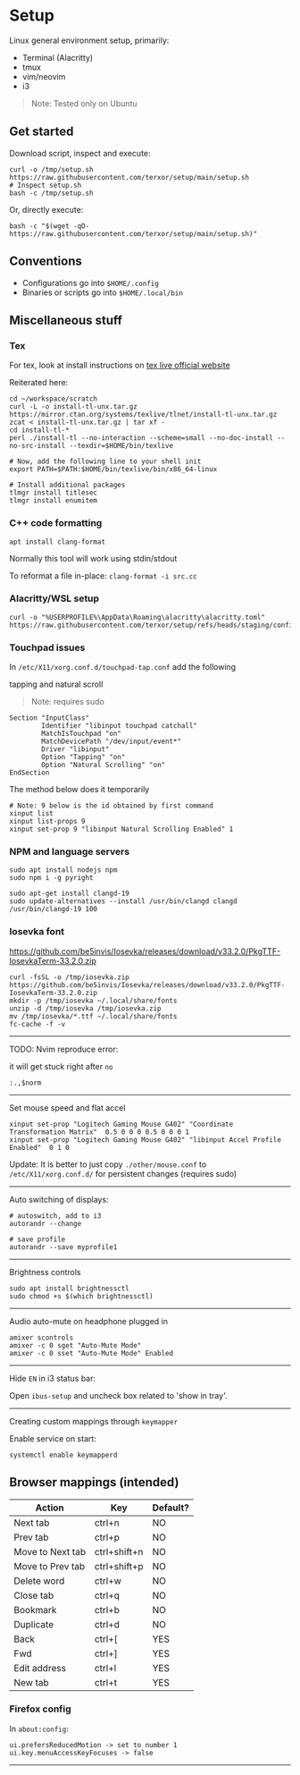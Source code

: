 # Setup

Linux general environment setup, primarily:
- Terminal (Alacritty)
- tmux
- vim/neovim
- i3

> Note: Tested only on Ubuntu

## Get started

Download script, inspect and execute:

```
curl -o /tmp/setup.sh https://raw.githubusercontent.com/terxor/setup/main/setup.sh
# Inspect setup.sh
bash -c /tmp/setup.sh
```

Or, directly execute:

```
bash -c "$(wget -qO- https://raw.githubusercontent.com/terxor/setup/main/setup.sh)"
```

## Conventions

- Configurations go into `$HOME/.config`
- Binaries or scripts go into `$HOME/.local/bin`

## Miscellaneous stuff

### Tex

For tex, look at install instructions on [tex live official website](https://tug.org/texlive/quickinstall.html#running)
  
Reiterated here:

```
cd ~/workspace/scratch
curl -L -o install-tl-unx.tar.gz https://mirror.ctan.org/systems/texlive/tlnet/install-tl-unx.tar.gz
zcat < install-tl-unx.tar.gz | tar xf -
cd install-tl-*
perl ./install-tl --no-interaction --scheme=small --no-doc-install --no-src-install --texdir=$HOME/bin/texlive

# Now, add the following line to your shell init
export PATH=$PATH:$HOME/bin/texlive/bin/x86_64-linux

# Install additional packages
tlmgr install titlesec
tlmgr install enumitem
```

### C++ code formatting

`apt install clang-format`

Normally this tool will work using stdin/stdout

To reformat a file in-place: `clang-format -i src.cc`

### Alacritty/WSL setup

```
curl -o "%USERPROFILE%\AppData\Roaming\alacritty\alacritty.toml" https://raw.githubusercontent.com/terxor/setup/refs/heads/staging/config/.alacritty.toml
```

### Touchpad issues

In  `/etc/X11/xorg.conf.d/touchpad-tap.conf` add the following

tapping and natural scroll

> Note: requires sudo

```
Section "InputClass"
        Identifier "libinput touchpad catchall"
        MatchIsTouchpad "on"
        MatchDevicePath "/dev/input/event*"
        Driver "libinput"
        Option "Tapping" "on"
        Option "Natural Scrolling" "on"
EndSection
```

The method below does it temporarily

```
# Note: 9 below is the id obtained by first command
xinput list
xinput list-props 9
xinput set-prop 9 "libinput Natural Scrolling Enabled" 1
```


### NPM and language servers

```
sudo apt install nodejs npm
sudo npm i -g pyright
```

```
sudo apt-get install clangd-19
sudo update-alternatives --install /usr/bin/clangd clangd /usr/bin/clangd-19 100
```

### Iosevka font

https://github.com/be5invis/Iosevka/releases/download/v33.2.0/PkgTTF-IosevkaTerm-33.2.0.zip

```
curl -fsSL -o /tmp/iosevka.zip https://github.com/be5invis/Iosevka/releases/download/v33.2.0/PkgTTF-IosevkaTerm-33.2.0.zip
mkdir -p /tmp/iosevka ~/.local/share/fonts
unzip -d /tmp/iosevka /tmp/iosevka.zip
mv /tmp/iosevka/*.ttf ~/.local/share/fonts
fc-cache -f -v
```

***

TODO: Nvim reproduce error:

it will get stuck right after `no`

```
:.,$norm
```

***

Set mouse speed and flat accel

```
xinput set-prop "Logitech Gaming Mouse G402" "Coordinate Transformation Matrix"  0.5 0 0 0 0.5 0 0 0 1
xinput set-prop "Logitech Gaming Mouse G402" "libinput Accel Profile Enabled"  0 1 0
```

Update: It is better to just copy `./other/mouse.conf` to
`/etc/X11/xorg.conf.d/` for persistent changes (requires sudo)


***

Auto switching of displays:

```
# autoswitch, add to i3
autorandr --change

# save profile
autorandr --save myprofile1
```

***

Brightness controls

```
sudo apt install brightnessctl
sudo chmod +s $(which brightnessctl)
```

***

Audio auto-mute on headphone plugged in

```
amixer scontrols
amixer -c 0 sget "Auto-Mute Mode"
amixer -c 0 sset "Auto-Mute Mode" Enabled
```

***

Hide `EN` in i3 status bar:

Open `ibus-setup` and uncheck box related to 'show in tray'.

***

Creating custom mappings through `keymapper`

Enable service on start:

```
systemctl enable keymapperd
```


## Browser mappings (intended)

| Action           | Key          | Default? |
| --------         | -----        | ---      |
| Next tab         | ctrl+n       | NO       |
| Prev tab         | ctrl+p       | NO       |
| Move to Next tab | ctrl+shift+n | NO       |
| Move to Prev tab | ctrl+shift+p | NO       |
| Delete word      | ctrl+w       | NO       |
| Close tab        | ctrl+q       | NO       |
| Bookmark         | ctrl+b       | NO       |
| Duplicate        | ctrl+d       | NO       |
| Back             | ctrl+[       | YES      |
| Fwd              | ctrl+]       | YES      |
| Edit address     | ctrl+l       | YES      |
| New tab          | ctrl+t       | YES      |

### Firefox config

In `about:config`:

```
ui.prefersReducedMotion -> set to number 1
ui.key.menuAccessKeyFocuses -> false
```

***


